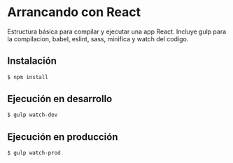 # Arrancando con React

Estructura básica para compilar y ejecutar una app React. Incluye gulp para la compilacion, babel, eslint, sass, minifica y watch del codigo.

## Instalación

```bash
$ npm install
```

## Ejecución en desarrollo

```bash
$ gulp watch-dev
```

## Ejecución en producción

```bash
$ gulp watch-prod
```

